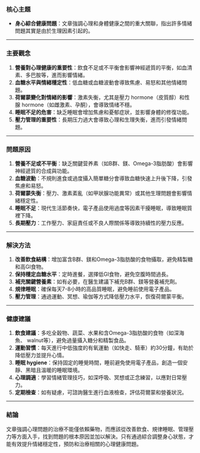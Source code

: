 ### 核心主題  
- **身心綜合健康問題**：文章強調心理和身體健康之間的重大關聯，指出許多情緒問題其實是由於生理因素引起的。  

---

### 主要觀念  
1. **營養對心理健康的重要性**：飲食不足或不平衡會影響神經遞質的平衡，如血清素、多巴胺等，進而影響情緒。  
2. **血糖水平與情緒穩定性**：低血糖或血糖波動會導致焦慮、易怒和其他情緒問題。  
3. **荷爾蒙變化對情緒的影響**：激素失衡，尤其是壓力 hormone（皮質醇）和性腺 hormone（如雌激素、孕酮），會導致情绪不穩。  
4. **睡眠不足的危害**：缺乏睡眠會增加焦慮和憂郁症狀，並影響身體的修復功能。  
5. **壓力管理的重要性**：長期压力過大會導致心理和生理失衡，進而引發情緒問題。  

---

### 問題原因  
1. **營養不足或不平衡**：缺乏關鍵营养素（如B群、鎂、Omega-3脂肪酸）會影響神經遞質的合成與功能。  
2. **血糖波動**：不規則進食或過度攝入簡單糖分會導致血糖快速上升後下降，引發焦慮和易怒。  
3. **荷爾蒙失衡**：壓力、激素紊亂（如甲狀腺功能異常）或其他生理問題會影響情緒穩定性。  
4. **睡眠不足**：現代生活節奏快，電子產品使用過度等因素干擾睡眠，導致睡眠質裡下降。  
5. **長期壓力**：工作壓力、家庭責任或不良人際關係等導致持續性的壓力反應。  

---

### 解決方法  
1. **改善飲食結構**：增加富含B群、鎂和Omega-3脂肪酸的食物攝取，避免精製糖和高GI食物。  
2. **保持穩定血糖水平**：定時進餐，選擇低GI食物，避免空腹時間過長。  
3. **補充關鍵營養素**：如有必要，在醫生建議下補充B群、鎂等營養補充劑。  
4. **規律睡眠**：確保每天7-8小時的高品質睡眠，避免睡前使用電子產品。  
5. **壓力管理**：通過運動、冥想、瑜伽等方式降低壓力水平，恢復荷爾蒙平衡。  

---

### 健康建議  
1. **飲食建議**：多吃全穀物、蔬菜、水果和含Omega-3脂肪酸的食物（如深海魚、 walnut等），避免過量攝入糖分和精製食品。  
2. **運動習慣**：每天進行中低強度的有氧運動（如快走、騎車）約30分鐘，有助於降低壓力並提升心情。  
3. **睡眠 hygiene**：保持固定的睡覺時間，睡前避免使用電子產品，創造一個安靜、黑暗且溫暖的睡眠環境。  
4. **心理調適**：學習情緒管理技巧，如深呼吸、冥想或正念練習，以應對日常壓力。  
5. **定期檢查**：如有疑慮，可諮詢醫生進行血液檢查，評估荷爾蒙和營養狀況。  

---

### 結論  
文章強調心理問題的治療不能僅依賴藥物，而應該從改善飲食、規律睡眠、管理壓力等方面入手，找到問題的根本原因並加以解決。只有通過綜合調整身心狀態，才能有效提升情緒穩定性，預防和治療相關的心理健康問題。
